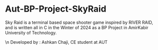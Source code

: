 # Aut-BP-Project-SkyRaid

Sky Raid is a terminal based space shooter game inspired by RIVER RAID, and is written all in C in the Winter of 2024 as a BP Project in AmirKabir University of Technology.

\n Developed by : Ashkan Chaji, CE student at AUT
